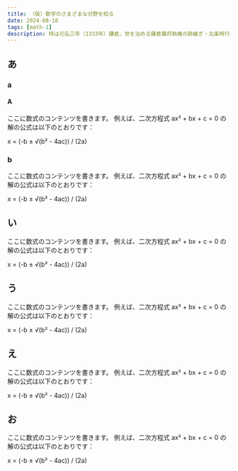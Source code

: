 ```yaml
---
title: （仮）数学のさまざまな分野を知る
date: 2024-08-10
tags: [math-1]
description: 時は元弘三年（1333年）鎌倉。世を治める鎌倉幕府執権の跡継ぎ・北条時行は、武士の子ながらも争いを好まぬ、心優しき少年であった。戦いと死こそが武士の名誉といわれる時代にありながら、$ ax^2 + bx + c = 0 $武芸の稽古を嫌い、臆病者と囁かれ、逃げることと隠れることばかりが得意な時行。ある日、いつものように稽古から逃げ出した時行の前に現れたのは、怪しき神官・諏訪頼重。未来を見通す力を持つという頼重は、時行が「天を揺るがす英雄になる」と告げるのだった。嵐のような運命に翻弄される少年の、天下をかけた鬼ごっこが始まる——！
---
```


## あ
### a
#### A

ここに数式のコンテンツを書きます。
例えば、二次方程式 ax² + bx + c = 0 の解の公式は以下のとおりです：

x = (-b ± √(b² - 4ac)) / (2a)

### b

ここに数式のコンテンツを書きます。
例えば、二次方程式 ax² + bx + c = 0 の解の公式は以下のとおりです：

x = (-b ± √(b² - 4ac)) / (2a)

## い

ここに数式のコンテンツを書きます。
例えば、二次方程式 ax² + bx + c = 0 の解の公式は以下のとおりです：

x = (-b ± √(b² - 4ac)) / (2a)

## う

ここに数式のコンテンツを書きます。
例えば、二次方程式 ax² + bx + c = 0 の解の公式は以下のとおりです：

x = (-b ± √(b² - 4ac)) / (2a)

## え

ここに数式のコンテンツを書きます。
例えば、二次方程式 ax² + bx + c = 0 の解の公式は以下のとおりです：

x = (-b ± √(b² - 4ac)) / (2a)

## お

ここに数式のコンテンツを書きます。
例えば、二次方程式 ax² + bx + c = 0 の解の公式は以下のとおりです：

x = (-b ± √(b² - 4ac)) / (2a)
